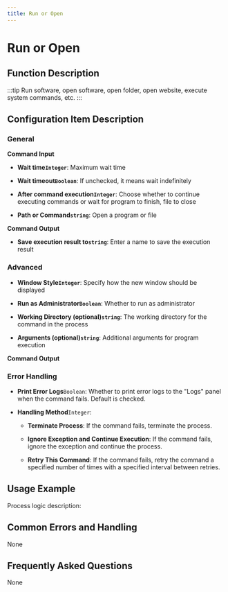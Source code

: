 ```yaml
---
title: Run or Open
---
```


# Run or Open

## Function Description

:::tip 
Run software, open software, open folder, open website, execute system commands, etc.
:::

## Configuration Item Description

### General

**Command Input**

- **Wait time`Integer`**: Maximum wait time

- **Wait timeout`Boolean`**: If unchecked, it means wait indefinitely

- **After command execution`Integer`**: Choose whether to continue executing commands or wait for program to finish, file to close

- **Path or Command`string`**: Open a program or file


**Command Output**

- **Save execution result to`string`**: Enter a name to save the execution result

### Advanced

- **Window Style`Integer`**: Specify how the new window should be displayed

- **Run as Administrator`Boolean`**: Whether to run as administrator

- **Working Directory (optional)`string`**: The working directory for the command in the process

- **Arguments (optional)`string`**: Additional arguments for program execution


**Command Output**

### Error Handling

- **Print Error Logs**`Boolean`: Whether to print error logs to the "Logs" panel when the command fails. Default is checked. 

- **Handling Method**`Integer`:

    - **Terminate Process**: If the command fails, terminate the process.

    - **Ignore Exception and Continue Execution**: If the command fails, ignore the exception and continue the process.

    - **Retry This Command**: If the command fails, retry the command a specified number of times with a specified interval between retries.

## Usage Example

Process logic description:

## Common Errors and Handling

None

## Frequently Asked Questions

None

